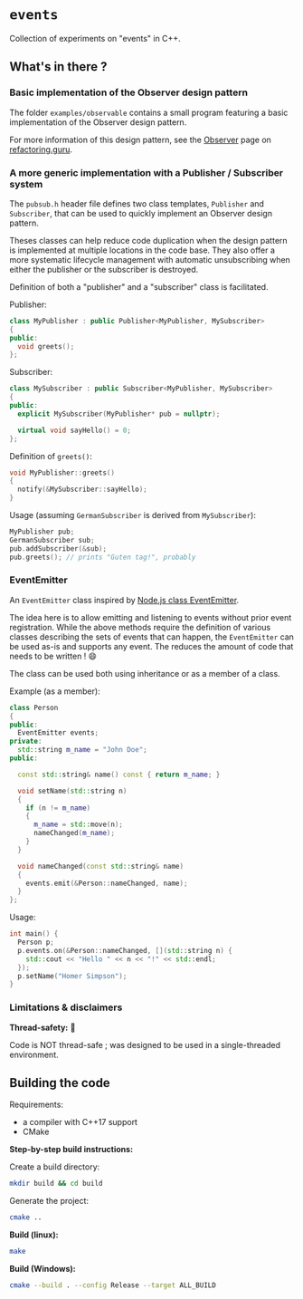 
# `events`

Collection of experiments on "events" in C++.

## What's in there ?

### Basic implementation of the Observer design pattern

The folder `examples/observable` contains a small program featuring a basic 
implementation of the Observer design pattern.

For more information of this design pattern, see the [Observer](https://refactoring.guru/design-patterns/observer) 
page on [refactoring.guru](https://refactoring.guru).

### A more generic implementation with a Publisher / Subscriber system

The `pubsub.h` header file defines two class templates, `Publisher` and `Subscriber`, 
that can be used to quickly implement an Observer design pattern.

Theses classes can help reduce code duplication when the design pattern is implemented 
at multiple locations in the code base.
They also offer a more systematic lifecycle management with automatic unsubscribing 
when either the publisher or the subscriber is destroyed.

Definition of both a "publisher" and a "subscriber" class is facilitated.

Publisher:

```cpp
class MyPublisher : public Publisher<MyPublisher, MySubscriber>
{
public:
  void greets();
};
```

Subscriber:

```cpp
class MySubscriber : public Subscriber<MyPublisher, MySubscriber>
{
public:
  explicit MySubscriber(MyPublisher* pub = nullptr);

  virtual void sayHello() = 0;
};
```

Definition of `greets()`:

```cpp
void MyPublisher::greets()
{
  notify(&MySubscriber::sayHello);
}
```

Usage (assuming `GermanSubscriber` is derived from `MySubscriber`):

```cpp
MyPublisher pub;
GermanSubscriber sub;
pub.addSubscriber(&sub);
pub.greets(); // prints "Guten tag!", probably
```

### EventEmitter

An `EventEmitter` class inspired by [Node.js class EventEmitter](https://nodejs.org/api/events.html#class-eventemitter).

The idea here is to allow emitting and listening to events without prior event registration.
While the above methods require the definition of various classes describing the sets 
of events that can happen, the `EventEmitter` can be used as-is and supports any event.
The reduces the amount of code that needs to be written ! 😄 

The class can be used both using inheritance or as a member of a class.

Example (as a member):

```cpp
class Person
{
public:
  EventEmitter events;
private:
  std::string m_name = "John Doe";
public:

  const std::string& name() const { return m_name; }

  void setName(std::string n)
  {
    if (n != m_name)
    {
      m_name = std::move(n);
      nameChanged(m_name);
    }
  }

  void nameChanged(const std::string& name)
  {
    events.emit(&Person::nameChanged, name);
  }
};
```

Usage:

```cpp
int main() {
  Person p;
  p.events.on(&Person::nameChanged, [](std::string n) {
    std::cout << "Hello " << n << "!" << std::endl;
  });
  p.setName("Homer Simpson");
}
```

### Limitations & disclaimers

**Thread-safety:** 🧶

Code is NOT thread-safe ; was designed to be used in a single-threaded environment. 

## Building the code

Requirements:
- a compiler with C++17 support
- CMake

**Step-by-step build instructions:**

Create a build directory:

```bash
mkdir build && cd build
```

Generate the project:

```bash
cmake ..
```

**Build (linux):**

```bash
make
```

**Build (Windows):**

```bash
cmake --build . --config Release --target ALL_BUILD
```
